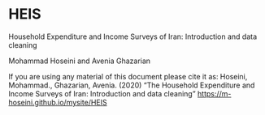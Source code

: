 # HEIS
Household Expenditure and Income Surveys of Iran: Introduction and data cleaning

Mohammad Hoseini and Avenia Ghazarian

If you are using any material of this document please cite it as:
Hoseini, Mohammad., Ghazarian, Avenia. (2020) “The Household Expenditure and Income Surveys of Iran: Introduction and data cleaning” https://m-hoseini.github.io/mysite/HEIS
